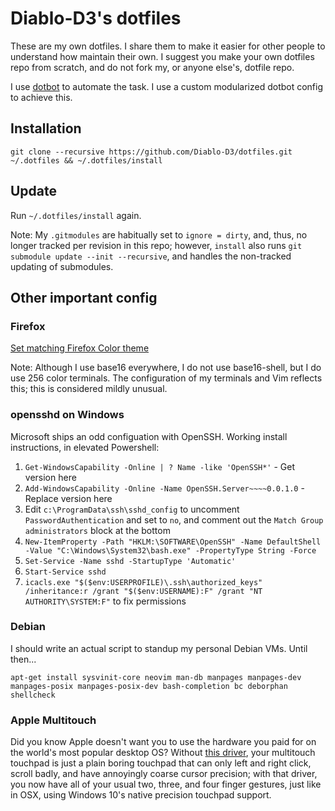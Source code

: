 # Diablo-D3's dotfiles

These are my own dotfiles. I share them to make it easier for other people to understand how maintain their own. I suggest you make your own dotfiles repo from scratch, and do not fork my, or anyone else's, dotfile repo.

I use [dotbot](https://github.com/anishathalye/dotbot) to automate the task. I use a custom modularized dotbot config to achieve this.

## Installation

`git clone --recursive https://github.com/Diablo-D3/dotfiles.git ~/.dotfiles && ~/.dotfiles/install`

## Update

Run `~/.dotfiles/install` again.

Note: My `.gitmodules` are habitually set to `ignore = dirty`, and, thus, no longer tracked per revision in this repo; however, `install` also runs `git submodule update --init --recursive`, and handles the non-tracked updating of submodules.

## Other important config
### Firefox

[Set matching Firefox Color theme](https://github.com/TeddyDD/firefox-base16)

Note: Although I use base16 everywhere, I do not use base16-shell, but I do use 256 color terminals. The configuration of my terminals and Vim reflects this; this is considered mildly unusual.

### opensshd on Windows

Microsoft ships an odd configuation with OpenSSH. Working install instructions, in elevated Powershell:

1. `Get-WindowsCapability -Online | ? Name -like 'OpenSSH*'` - Get version here
2. `Add-WindowsCapability -Online -Name OpenSSH.Server~~~~0.0.1.0` - Replace version here
3. Edit `c:\ProgramData\ssh\sshd_config` to uncomment `PasswordAuthentication` and set to `no`, and comment out the `Match Group administrators` block at the bottom
4. `New-ItemProperty -Path "HKLM:\SOFTWARE\OpenSSH" -Name DefaultShell -Value "C:\Windows\System32\bash.exe" -PropertyType String -Force`
5. `Set-Service -Name sshd -StartupType 'Automatic'`
6. `Start-Service sshd`
7. `icacls.exe "$($env:USERPROFILE)\.ssh\authorized_keys" /inheritance:r /grant "$($env:USERNAME):F" /grant "NT AUTHORITY\SYSTEM:F"` to fix permissions

### Debian

I should write an actual script to standup my personal Debian VMs. Until then...

`apt-get install sysvinit-core neovim man-db manpages manpages-dev manpages-posix manpages-posix-dev bash-completion bc deborphan shellcheck`

### Apple Multitouch

Did you know Apple doesn't want you to use the hardware you paid for on the world's most popular desktop OS? Without [this driver](https://github.com/imbushuo/mac-precision-touchpad), your multitouch touchpad is just a plain boring touchpad that can only left and right click, scroll badly, and have annoyingly coarse cursor precision; with that driver, you now have all of your usual two, three, and four finger gestures, just like in OSX, using Windows 10's native precision touchpad support.
